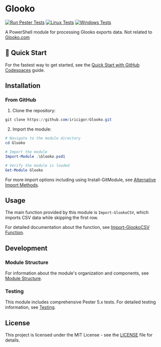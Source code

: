 # Glooko

[![Run Pester Tests](https://github.com/iricigor/Glooko/actions/workflows/test.yml/badge.svg)](https://github.com/iricigor/Glooko/actions/workflows/test.yml)
[![Linux Tests](https://img.shields.io/endpoint?url=https://gist.githubusercontent.com/iricigor/7d87b86e6e187d46c3d1da7b851e3207/raw/glooko-linux-tests.json)](https://github.com/iricigor/Glooko/actions/workflows/test.yml)
[![Windows Tests](https://img.shields.io/endpoint?url=https://gist.githubusercontent.com/iricigor/7d87b86e6e187d46c3d1da7b851e3207/raw/glooko-windows-tests.json)](https://github.com/iricigor/Glooko/actions/workflows/test.yml)

A PowerShell module for processing Glooko exports data. Not related to <a href="https://glooko.com/about/">Glooko.com</a>

## 🚀 Quick Start

For the fastest way to get started, see the [Quick Start with GitHub Codespaces](docs/quick-start-codespaces.md) guide.

## Installation

### From GitHub

1. Clone the repository:
```powershell
git clone https://github.com/iricigor/Glooko.git
```

2. Import the module:
```powershell
# Navigate to the module directory
cd Glooko

# Import the module
Import-Module .\Glooko.psd1

# Verify the module is loaded
Get-Module Glooko
```

For more import options including using Install-GitModule, see [Alternative Import Methods](docs/alternative-import-methods.md).

## Usage

The main function provided by this module is `Import-GlookoCSV`, which imports CSV data while skipping the first row.

For detailed documentation about the function, see [Import-GlookoCSV Function](docs/import-glookocsv-function.md).

## Development

### Module Structure

For information about the module's organization and components, see [Module Structure](docs/module-structure.md).

### Testing

This module includes comprehensive Pester 5.x tests. For detailed testing information, see [Testing](docs/testing.md).

## License

This project is licensed under the MIT License - see the [LICENSE](LICENSE) file for details.